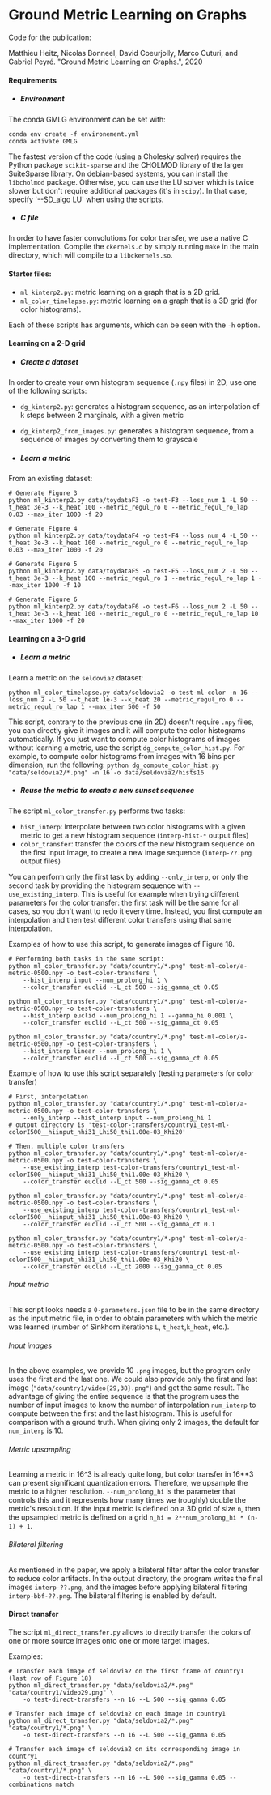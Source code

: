 # Ground Metric Learning on Graphs

Code for the publication:

Matthieu Heitz, Nicolas Bonneel, David Coeurjolly, Marco Cuturi, and Gabriel Peyré. "Ground Metric Learning on Graphs.", 2020

#### Requirements

- ##### Environment

The conda GMLG environment can be set with:
```
conda env create -f environement.yml
conda activate GMLG
```

The fastest version of the code (using a Cholesky solver) requires the Python package `scikit-sparse` and
the CHOLMOD library of the larger SuiteSparse library.
On debian-based systems, you can install the `libcholmod` package.
Otherwise, you can use the LU solver which is twice slower but don't require additional packages (it's in `scipy`).
In that case, specify '--SD_algo LU' when using the scripts.

- ##### C file

In order to have faster convolutions for color transfer, we use a native C implementation.
Compile the `ckernels.c` by simply running `make` in the main directory, which will compile to a `libckernels.so`.


#### Starter files:

- `ml_kinterp2.py`: metric learning on a graph that is a 2D grid.
- `ml_color_timelapse.py`: metric learning on a graph that is a 3D grid (for color histograms).

Each of these scripts has arguments, which can be seen with the `-h` option.

#### Learning on a 2-D grid

- ##### Create a dataset

In order to create your own histogram sequence (`.npy` files) in 2D, use one of the following scripts:

- `dg_kinterp2.py`: generates a histogram sequence, as an interpolation of k steps between 2 marginals, with a given metric
- `dg_kinterp2_from_images.py`: generates a histogram sequence, from a sequence of images by converting them to grayscale


- ##### Learn a metric

From an existing dataset:
```
# Generate Figure 3
python ml_kinterp2.py data/toydataF3 -o test-F3 --loss_num 1 -L 50 --t_heat 3e-3 --k_heat 100 --metric_regul_ro 0 --metric_regul_ro_lap 0.03 --max_iter 1000 -f 20

# Generate Figure 4
python ml_kinterp2.py data/toydataF4 -o test-F4 --loss_num 4 -L 50 --t_heat 3e-3 --k_heat 100 --metric_regul_ro 0 --metric_regul_ro_lap 0.03 --max_iter 1000 -f 20

# Generate Figure 5
python ml_kinterp2.py data/toydataF5 -o test-F5 --loss_num 2 -L 50 --t_heat 3e-3 --k_heat 100 --metric_regul_ro 1 --metric_regul_ro_lap 1 --max_iter 1000 -f 10

# Generate Figure 6
python ml_kinterp2.py data/toydataF6 -o test-F6 --loss_num 2 -L 50 --t_heat 3e-3 --k_heat 100 --metric_regul_ro 0 --metric_regul_ro_lap 10 --max_iter 1000 -f 20
```

#### Learning on a 3-D grid

- ##### Learn a metric

Learn a metric on the `seldovia2` dataset:

`python ml_color_timelapse.py data/seldovia2 -o test-ml-color -n 16 --loss_num 2 -L 50 --t_heat 1e-3 --k_heat 20 --metric_regul_ro 0 --metric_regul_ro_lap 1 --max_iter 500 -f 50`

This script, contrary to the previous one (in 2D) doesn't require `.npy` files, you can directly give it images and
it will compute the color histograms automatically.
If you just want to compute color histograms of images without learning a metric, use the script `dg_compute_color_hist.py`.
For example, to compute color histograms from images with 16 bins per dimension, run the following:
`python dg_compute_color_hist.py "data/seldovia2/*.png" -n 16 -o data/seldovia2/hists16`


- ##### Reuse the metric to create a new sunset sequence

The script `ml_color_transfer.py` performs two tasks:
- `hist_interp`: interpolate between two color histograms with a given metric to get a new histogram sequence
(`interp-hist-*` output files)
- `color_transfer`: transfer the colors of the new histogram sequence on the first input image, to create a 
new image sequence (`interp-??.png` output files)

You can perform only the first task by adding `--only_interp`, or only the second task by providing the histogram sequence
with `--use_existing_interp`. This is useful for example when trying different parameters for the color transfer:
the first task will be the same for all cases, so you don't want to redo it every time. Instead, you first compute
an interpolation and then test different color transfers using that same interpolation.

Examples of how to use this script, to generate images of Figure 18.
```
# Performing both tasks in the same script:
python ml_color_transfer.py "data/country1/*.png" test-ml-color/a-metric-0500.npy -o test-color-transfers \
    --hist_interp input --num_prolong_hi 1 \
    --color_transfer euclid --L_ct 500 --sig_gamma_ct 0.05

python ml_color_transfer.py "data/country1/*.png" test-ml-color/a-metric-0500.npy -o test-color-transfers \
    --hist_interp euclid --num_prolong_hi 1 --gamma_hi 0.001 \
    --color_transfer euclid --L_ct 500 --sig_gamma_ct 0.05

python ml_color_transfer.py "data/country1/*.png" test-ml-color/a-metric-0500.npy -o test-color-transfers \
    --hist_interp linear --num_prolong_hi 1 \
    --color_transfer euclid --L_ct 500 --sig_gamma_ct 0.05
```

Example of how to use this script separately (testing parameters for color transfer)
```
# First, interpolation
python ml_color_transfer.py "data/country1/*.png" test-ml-color/a-metric-0500.npy -o test-color-transfers \
    --only_interp --hist_interp input --num_prolong_hi 1
# output directory is 'test-color-transfers/country1_test-ml-colorI500__hiinput_nhi31_Lhi50_thi1.00e-03_Khi20'

# Then, multiple color transfers
python ml_color_transfer.py "data/country1/*.png" test-ml-color/a-metric-0500.npy -o test-color-transfers \
    --use_existing_interp test-color-transfers/country1_test-ml-colorI500__hiinput_nhi31_Lhi50_thi1.00e-03_Khi20 \
    --color_transfer euclid --L_ct 500 --sig_gamma_ct 0.05

python ml_color_transfer.py "data/country1/*.png" test-ml-color/a-metric-0500.npy -o test-color-transfers \
    --use_existing_interp test-color-transfers/country1_test-ml-colorI500__hiinput_nhi31_Lhi50_thi1.00e-03_Khi20 \
    --color_transfer euclid --L_ct 500 --sig_gamma_ct 0.1

python ml_color_transfer.py "data/country1/*.png" test-ml-color/a-metric-0500.npy -o test-color-transfers \
    --use_existing_interp test-color-transfers/country1_test-ml-colorI500__hiinput_nhi31_Lhi50_thi1.00e-03_Khi20 \
    --color_transfer euclid --L_ct 2000 --sig_gamma_ct 0.05

```

###### Input metric
This script looks needs a `0-parameters.json` file to be in the same directory as the input metric file, in order to obtain
parameters with which the metric was learned (number of Sinkhorn iterations `L`, `t_heat`,`k_heat`, etc.).

###### Input images
In the above examples, we provide 10 `.png` images, but the program only uses the first and the last one.
We could also provide only the first and last image (`"data/country1/video{29,38}.png"`) and get the same result.
The advantage of giving the entire sequence is that the program uses the number of input images to know the number of
interpolation `num_interp` to compute between the first and the last histogram. This is useful for comparison with a ground truth.
When giving only 2 images, the default for `num_interp` is 10.

###### Metric upsampling
Learning a metric in 16^3 is already quite long, but color transfer in 16**3 can present significant quantization errors.
Therefore, we upsample the metric to a higher resolution. `--num_prolong_hi` is the parameter that controls this and
it represents how many times we (roughly) double the metric's resolution. If the input metric is defined on a 3D grid of
size `n`, then the upsampled metric is defined on a grid `n_hi = 2**num_prolong_hi * (n-1) + 1`.

###### Bilateral filtering
As mentioned in the paper, we apply a bilateral filter after the color transfer to reduce color artifacts.
In the output directory, the program writes the final images `interp-??.png`, and the images before applying bilateral
filtering `interp-bbf-??.png`. The bilateral filtering is enabled by default.



#### Direct transfer

The script `ml_direct_transfer.py` allows to directly transfer the colors of one or more source images onto one or
more target images.

Examples:
```
# Transfer each image of seldovia2 on the first frame of country1 (last row of Figure 18)
python ml_direct_transfer.py "data/seldovia2/*.png" "data/country1/video29.png" \
    -o test-direct-transfers --n 16 --L 500 --sig_gamma 0.05

# Transfer each image of seldovia2 on each image in country1
python ml_direct_transfer.py "data/seldovia2/*.png" "data/country1/*.png" \
    -o test-direct-transfers --n 16 --L 500 --sig_gamma 0.05

# Transfer each image of seldovia2 on its corresponding image in country1
python ml_direct_transfer.py "data/seldovia2/*.png" "data/country1/*.png" \
    -o test-direct-transfers --n 16 --L 500 --sig_gamma 0.05 --combinations match
```
